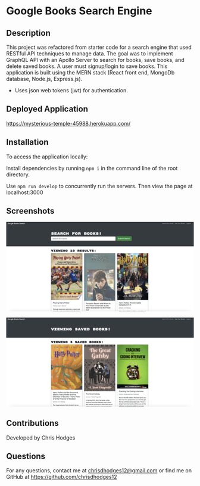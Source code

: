 # Google Books Search Engine

## Description
This project was refactored from starter code for a search engine that used RESTful API techniques to manage data.  The goal was to implement GraphQL API with an Apollo Server to search for books, save books, and delete saved books.  A user must signup/login to save books.  This application is built using the MERN stack (React front end, MongoDb database, Node.js, Express.js).

* Uses json web tokens (jwt) for authentication.


## Deployed Application
https://mysterious-temple-45988.herokuapp.com/


## Installation
To access the application locally:

Install dependencies by running `npm i` in the command line of the root directory.

Use `npm run develop` to concurrently run the servers.  Then view the page at localhost:3000


## Screenshots

<img src="client/src/images/screenshot1.png" width="600px"><br>


<img src="client/src/images/screenshot2.png" width="600px"><br>

## Contributions
Developed by Chris Hodges

## Questions
For any questions, contact me at chrisdhodges12@gmail.com or find me on GitHub at https://github.com/chrisdhodges12




